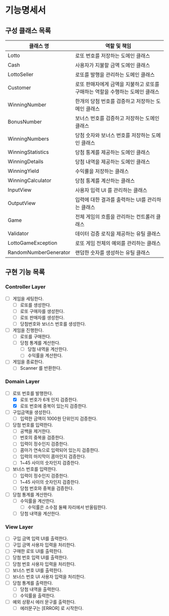 # 기능명세서

## 구성 클래스 목록

| 클래스 명                 | 역할 및 책임                                     |
|-----------------------|---------------------------------------------|
| Lotto                 | 로또 번호를 저장하는 도메인 클래스                         |
| Cash                  | 사용자가 지불할 금액 도메인 클래스                         |
| LottoSeller           | 로또를 발행을 관리하는 도메인 클래스                        |
| Customer              | 로또 판매자에게 금액을 지불하고 로또를 구매하는 역할을 수행하는 도메인 클래스 |
| WinningNumber         | 한개의 당첨 번호를 검증하고 저장하는 도메인 클래스                |
| BonusNumber           | 보너스 번호를 검증하고 저장하는 도메인 클래스                   |
| WinningNumbers        | 당첨 숫자와 보너스 번호를 저장하는 도메인 클래스                 |
| WinningStatistics     | 당첨 통계를 제공하는 도메인 클래스                         |
| WinningDetails        | 당첨 내역을 제공하는 도메인 클래스                         |
| WinningYield          | 수익률을 저장하는 클래스                               |
| WinningCalculator     | 당첨 통계를 계산하는 클래스                             |
| InputView             | 사용자 입력 UI 를 관리하는 클래스                        |
| OutputView            | 입력에 대한 결과를 출력하는 UI를 관리하는 클래스                |
| Game                  | 전체 게임의 흐름을 관리하는 컨트롤러 클래스                    |
| Validator             | 데이터 검증 로직을 제공하는 유틸 클래스                      |
| LottoGameException    | 로또 게임 전체의 예외를 관리하는 클래스                      |
| RandomNumberGenerator | 랜덤한 숫자를 생성하는 유틸 클래스                         |

## 구현 기능 목록

### Controller Layer

- [ ]  게임을 세팅한다.
    - [ ]  로또를 생성한다.
    - [ ]  로또 구매자를 생성한다.
    - [ ]  로또 판매자를 생성한다.
    - [ ]  당첨번호와 보너스 번호를 생성한다.
- [ ]  게임을 진행한다.
    - [ ]  로또를 구매한다.
    - [ ]  당첨 통계를 계산한다.
        - [ ]  당첨 내역을 계산한다.
        - [ ]  수익률을 계산한다.
- [ ]  게임을 종료한다.
    - [ ]  Scanner 를 반환한다.

### Domain Layer

- [ ]  로또 번호를 발행한다.
    - [X]  로또 번호가 6개 인지 검증한다.
    - [X]  로또 번호에 중복이 있는지 검증한다.
- [ ]  구입금액을 생성한다.
    - [ ]  입력한 금액이 1000원 단위인지 검증한다.
- [ ]  당첨 번호를 입력한다.
    - [ ]  공백을 제거한다.
    - [ ]  번호의 중복을 검증한다.
    - [ ]  입력이 정수인지 검증한다.
    - [ ]  콤마가 연속으로 입력되어 있는지 검증한다.
    - [ ]  입력의 마지막이 콤마인지 검증한다.
    - [ ]  1~45 사이의 숫자인지 검증한다.
- [ ]  보너스 번호를 입력한다.
    - [ ]  입력이 정수인지 검증한다.
    - [ ]  1~45 사이의 숫자인지 검증한다.
    - [ ]  당첨 번호와 중복을 검증한다.
- [ ]  당첨 통계를 계산한다.
    - [ ]  수익률을 계산한다.
        - [ ]  수익률은 소수점 둘째 자리에서 반올림한다.
    - [ ]  당첨 내역을 계산한다.

### View Layer

- [ ]  구입 금액 입력 UI를 출력한다.
- [ ]  구입 금액 사용자 입력을 처리한다.
- [ ]  구매한 로또 UI를 출력한다.
- [ ]  당첨 번호 입력 UI를 출력한다.
- [ ]  당첨 번호 사용자 입력을 처리한다.
- [ ]  보너스 번호 UI를 출력한다.
- [ ]  보너스 번호 UI 사용자 입력을 처리한다.
- [ ]  당첨 통계를 출력한다.
    - [ ]  당첨 내역을 출력한다.
    - [ ]  수익률을 출력한다.
- [ ]  예외 상황시 에러 문구를 출력한다.
    - [ ]  에러문구는 [ERROR] 로 시작한다.